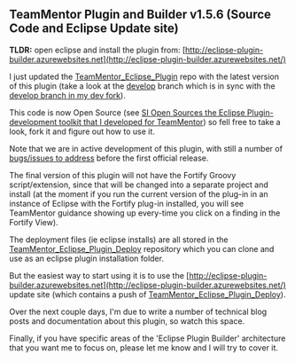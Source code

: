 ## TeamMentor Plugin and Builder v1.5.6 (Source Code and Eclipse Update site)

**TLDR:** open eclipse and install the plugin from: [http://eclipse-plugin-builder.azurewebsites.net](http://eclipse-plugin-builder.azurewebsites.net/)

I just updated the [TeamMentor_Eclipse_Plugin](https://github.com/TeamMentor/TeamMentor_Eclipse_Plugin) repo with the latest version of this plugin (take a look at the [develop](https://github.com/TeamMentor/TeamMentor_Eclipse_Plugin/tree/develop) branch which is in sync with the [develop branch in my dev fork](https://github.com/DinisCruz-Dev/TeamMentor_Eclipse_Plugin/tree/develop)).

This code is now Open Source (see [SI Open Sources the Eclipse Plugin-development toolkit that I developed for TeamMentor](http://blog.diniscruz.com/2013/11/si-open-sources-eclipse-plugin.html)) so fell free to take a look, fork it and figure out how to use it.  
  
Note that we are in active development of this plugin, with still a number of [bugs/issues to address](https://github.com/TeamMentor/Master/issues?labels=Area%3A+Plugin-Eclipse+Fortify&state=open) before the first official release.

The final version of this plugin will not have the Fortify Groovy script/extension, since that will be changed into a separate project and install (at the moment if you run the current version of the plug-in in an instance of Eclipse with the Fortify plug-in installed, you will see TeamMentor guidance showing up every-time you click on a finding in the Fortify View).

The deployment files (ie eclipse installs) are all stored in the [TeamMentor_Eclipse_Plugin_Deploy](https://github.com/TeamMentor/TeamMentor_Eclipse_Plugin_Deploy) repository which you can clone and use as an eclipse plugin installation folder.

But the easiest way to start using it is to use the [http://eclipse-plugin-builder.azurewebsites.net](http://eclipse-plugin-builder.azurewebsites.net/) update site (which contains a push of [TeamMentor_Eclipse_Plugin_Deploy](https://github.com/TeamMentor/TeamMentor_Eclipse_Plugin_Deploy)).

Over the next couple days, I'm due to write a number of technical blog posts and documentation about this plugin, so watch this space.

Finally, if you have specific areas of the 'Eclipse Plugin Builder' architecture that you want me to focus on, please let me know and I will try to cover it. 
